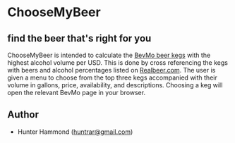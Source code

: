 # ChooseMyBeer

## find the beer that's right for you
ChooseMyBeer is intended to calculate the [BevMo beer kegs](http://www.bevmo.com/Shop/ProductList.aspx/Beer/Kegs/_/N-15Z1z141vn?DNID=Beer) with the highest alcohol volume per USD. This is done by cross referencing the kegs with beers and alcohol percentages listed on [Realbeer.com](http://www.realbeer.com/edu/health/calories.php). The user is given a menu to choose from the top three kegs accompanied with their volume in gallons, price, availability, and descriptions. Choosing a keg will open the relevant BevMo page in your browser.

## Author
* Hunter Hammond (huntrar@gmail.com)

